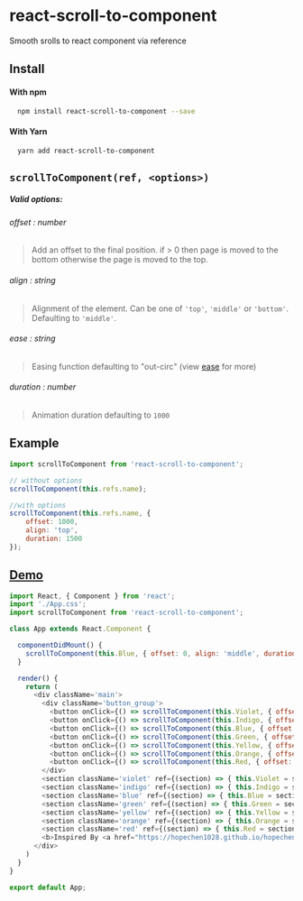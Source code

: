 # react-scroll-to-component
Smooth srolls to react component via reference

## Install

#### With npm

```sh
  npm install react-scroll-to-component --save
```

#### With Yarn


```sh
  yarn add react-scroll-to-component
```

## `scrollToComponent(ref, <options>)`

##### Valid options:

>
###### offset : *number* 
> Add an offset to the final position. if > 0 then page is moved to the bottom otherwise the page is moved to the top.
###### align : *string*
> Alignment of the element. Can be one of `'top'`, `'middle'` or `'bottom'`. Defaulting to `'middle'`.
###### ease : *string*
> Easing function defaulting to "out-circ" (view [ease](https://github.com/component/ease) for more)
###### duration : *number*
> Animation duration defaulting to `1000`

## Example
```js
import scrollToComponent from 'react-scroll-to-component';

// without options
scrollToComponent(this.refs.name);

//with options
scrollToComponent(this.refs.name, {
	offset: 1000,
	align: 'top',
	duration: 1500
});
```
## [Demo](https://flyingant.github.io/react-scroll-to-component/)

```js
import React, { Component } from 'react';
import './App.css';
import scrollToComponent from 'react-scroll-to-component';

class App extends React.Component {

  componentDidMount() {
    scrollToComponent(this.Blue, { offset: 0, align: 'middle', duration: 500, ease:'inCirc'});
  }

  render() {
    return (
      <div className='main'>
        <div className='button_group'>
          <button onClick={() => scrollToComponent(this.Violet, { offset: 0, align: 'top', duration: 1500})}>Go To Violet</button>
          <button onClick={() => scrollToComponent(this.Indigo, { offset: 0, align: 'bottom', duration: 500, ease:'inExpo'})}>Go To Indigo</button>
          <button onClick={() => scrollToComponent(this.Blue, { offset: -200, align: 'middle', duration: 1500, ease:'inCirc'})}>Go To Blue</button>
          <button onClick={() => scrollToComponent(this.Green, { offset: 0, align: 'middle', duration: 500, ease:'inExpo'})}>Go To Green</button>
          <button onClick={() => scrollToComponent(this.Yellow, { offset: 0, align: 'top', duration: 1500, ease:'inCirc'})}>Go To Yellow</button>
          <button onClick={() => scrollToComponent(this.Orange, { offset: 0, align: 'top', duration: 500, ease:'inCirc'})}>Go To Orange</button>
          <button onClick={() => scrollToComponent(this.Red, { offset: 0, align: 'top', duration: 500})}>Go To Red</button>
        </div>
        <section className='violet' ref={(section) => { this.Violet = section; }}>Violet</section>
        <section className='indigo' ref={(section) => { this.Indigo = section; }}>Indigo</section>
        <section className='blue' ref={(section) => { this.Blue = section; }}>Blue</section>
        <section className='green' ref={(section) => { this.Green = section; }}>Green</section>
        <section className='yellow' ref={(section) => { this.Yellow = section; }}>Yellow</section>
        <section className='orange' ref={(section) => { this.Orange = section; }}>Orange</section>
        <section className='red' ref={(section) => { this.Red = section; }}>Red</section>
        <b>Inspired By <a href="https://hopechen1028.github.io/hopechen.me/" target="_blank">Hope</a> with Love and Peace</b>
      </div>
    )
  }
}

export default App;
```




